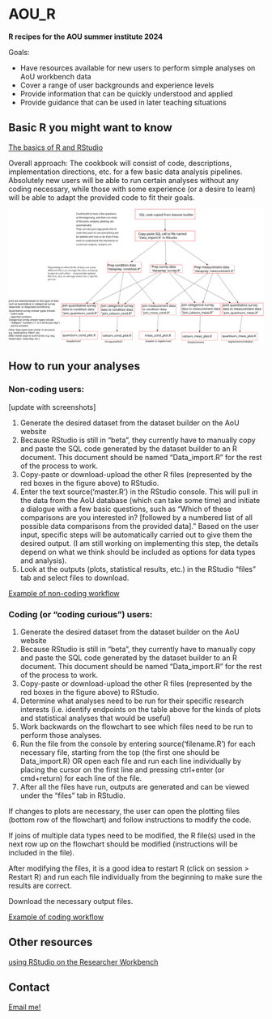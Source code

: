 # AOU_R
**R recipes for the AOU summer institute 2024**

Goals: 
 - Have resources available for new users to perform simple analyses on AoU workbench data
 - Cover a range of user backgrounds and experience levels
 - Provide information that can be quickly understood and applied 
 - Provide guidance that can be used in later teaching situations
 
## Basic R you might want to know
[The basics of R and RStudio](https://github.com/ESodja/AOU_R/blob/main/R_basics.md)

Overall approach: 
The cookbook will consist of code, descriptions, implementation directions, etc. for a few basic data analysis pipelines. Absolutely new users will be able to run certain analyses without any coding necessary, while those with some experience (or a desire to learn) will be able to adapt the provided code to fit their goals. 

![flowchart of files for different types of analyses](flowchart_042524.png)

## How to run your analyses
### Non-coding users: 
[update with screenshots]
1. Generate the desired dataset from the dataset builder on the AoU website
2. Because RStudio is still in “beta”, they currently have to manually copy and paste the SQL code generated by the dataset builder to an R document. This document should be named “Data_import.R” for the rest of the process to work.
3. Copy-paste or download-upload the other R files (represented by the red boxes in the figure above) to RStudio.
4. Enter the text source(‘master.R’) in the RStudio console. This will pull in the data from the AoU database (which can take some time) and initiate a dialogue with a few basic questions, such as “Which of these comparisons are you interested in? [followed by a numbered list of all possible data comparisons from the provided data].” Based on the user input, specific steps will be automatically carried out to give them the desired output. (I am still working on implementing this step, the details depend on what we think should be included as options for data types and analysis).
5. Look at the outputs (plots, statistical results, etc.) in the RStudio “files” tab and select files to download.

[Example of non-coding workflow](https://github.com/ESodja/AOU_R/blob/main/BMI_Example.md)

### Coding (or “coding curious”) users:
1. Generate the desired dataset from the dataset builder on the AoU website
2. Because RStudio is still in “beta”, they currently have to manually copy and paste the SQL code generated by the dataset builder to an R document. This document should be named “Data_import.R” for the rest of the process to work.
3. Copy-paste or download-upload the other R files (represented by the red boxes in the figure above) to RStudio.
4. Determine what analyses need to be run for their specific research interests (i.e. identify endpoints on the table above for the kinds of plots and statistical analyses that would be useful)
5. Work backwards on the flowchart to see which files need to be run to perform those analyses.
6. Run the file from the console by entering source(‘filename.R’) for each necessary file, starting from the top (the first one should be Data_import.R) OR open each file and run each line individually by placing the cursor on the first line and pressing ctrl+enter (or cmd+return) for each line of the file.
7. After all the files have run, outputs are generated and can be viewed under the “files” tab in RStudio. 

If changes to plots are necessary, the user can open the plotting files (bottom row of the flowchart) and follow instructions to modify the code. 

If joins of multiple data types need to be modified, the R file(s) used in the next row up on the flowchart should be modified (instructions will be included in the file). 

After modifying the files, it is a good idea to restart R (click on session > Restart R) and run each file individually from the beginning to make sure the results are correct.

Download the necessary output files.

[Example of coding workflow](https://github.com/ESodja/AOU_R/blob/main/BMI_Example_code.md)


## Other resources
[using RStudio on the Researcher Workbench](https://support.researchallofus.org/hc/en-us/articles/22078658566804-Using-RStudio-on-the-Researcher-Workbench)



## Contact
[Email me!](mailto:eric.sodja@utah.edu)




